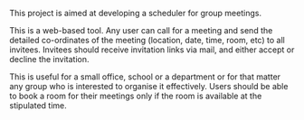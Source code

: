 This project is aimed at developing a scheduler for group meetings.


This is a web-based tool. Any user can call for a meeting and send the detailed co-ordinates of the meeting (location, date, time, room, etc) to all invitees. Invitees should receive invitation links via mail, and either accept or decline the invitation.


This is useful for a small office, school or a department or for that matter any group who is interested to organise it effectively. Users should be able to book a room for their meetings only if the room is available at the stipulated time. 

